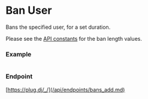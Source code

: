# Ban User

Bans the specified user, for a set duration.

Please see the [API constants](/api/constants.md) for the ban length values.

### Example

```js

```

### Endpoint

[https://plug.dj/_/](/api/endpoints/bans_add.md)